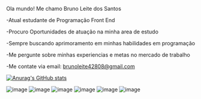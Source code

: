 Ola mundo!
Me chamo Bruno Leite dos Santos

-Atual estudante de Programação Front End

-Procuro Oportunidades de atuação na minha area de estudo

-Sempre buscando aprimoramento em minhas habilidades em programação

-Me pergunte sobre minhas experiencias e metas no mercado de trabalho

-Me contate via email: brunoleite42808@gmail.com

[![Anurag's GitHub stats](https://github-readme-stats.vercel.app/api?username=anuraghazra)](https://github.com/anuraghazra/github-readme-stats)
                    
![image](https://github.com/BrunoLeiteSantos/BrunoLeiteSantos/assets/142614597/8513319d-f697-49c8-b620-02fbe463af97)
![image](https://github.com/BrunoLeiteSantos/BrunoLeiteSantos/assets/142614597/38a24182-dcdd-48e7-bf69-f2313ae2e0fe)
![image](https://github.com/BrunoLeiteSantos/BrunoLeiteSantos/assets/142614597/65f4174a-b4d6-4603-b325-a6fcf594d6a0)
![image](https://github.com/BrunoLeiteSantos/BrunoLeiteSantos/assets/142614597/e876941b-2e40-4516-85d1-5de6f5d1ec00)
![image](https://github.com/BrunoLeiteSantos/BrunoLeiteSantos/assets/142614597/3837d139-006b-429f-bce1-0fe8e37e72f0)
![image](https://github.com/BrunoLeiteSantos/BrunoLeiteSantos/assets/142614597/ac5d07e9-fa6b-4c5c-813a-3f6365944437)
